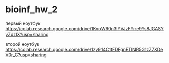 # bioinf_hw_2

первый ноутбук
https://colab.research.google.com/drive/1KvpW60n3IYVJzFYne9Ys8JGASYyZdzIX?usp=sharing

второй ноутбук
https://colab.research.google.com/drive/1zy914C1tFDFgnETINR5G1zZ7XDeV0r_C?usp=sharing
